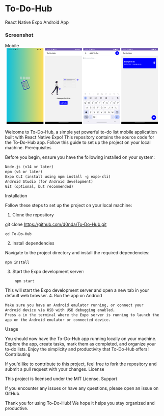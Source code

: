 # To-Do-Hub
React Native Expo Android App

### Screenshot
Mobile
![Mobile Screenshot](./src/assets/feature-screens.png "Mobile Screens")

Welcome to To-Do-Hub, a simple yet powerful to-do list mobile application built with React Native Expo! This repository contains the source code for the To-Do-Hub app. Follow this guide to set up the project on your local machine.
Prerequisites

Before you begin, ensure you have the following installed on your system:

    Node.js (v14 or later)
    npm (v6 or later)
    Expo CLI (install using npm install -g expo-cli)
    Android Studio (for Android development)
    Git (optional, but recommended)

Installation

Follow these steps to set up the project on your local machine:
1. Clone the repository

git clone https://github.com/d0nda/To-Do-Hub.git

    cd To-Do-Hub

2. Install dependencies

Navigate to the project directory and install the required dependencies:

    npm install

3. Start the Expo development server:

        npm start

This will start the Expo development server and open a new tab in your default web browser.
4. Run the app on Android

    Make sure you have an Android emulator running, or connect your Android device via USB with USB debugging enabled.
    Press a in the terminal where the Expo server is running to launch the app on the Android emulator or connected device.

Usage

You should now have the To-Do-Hub app running locally on your machine. Explore the app, create tasks, mark them as completed, and organize your to-do lists. Enjoy the simplicity and productivity that To-Do-Hub offers!
Contributing

If you'd like to contribute to this project, feel free to fork the repository and submit a pull request with your changes.
License

This project is licensed under the MIT License.
Support

If you encounter any issues or have any questions, please open an issue on GitHub.

Thank you for using To-Do-Hub! We hope it helps you stay organized and productive.
